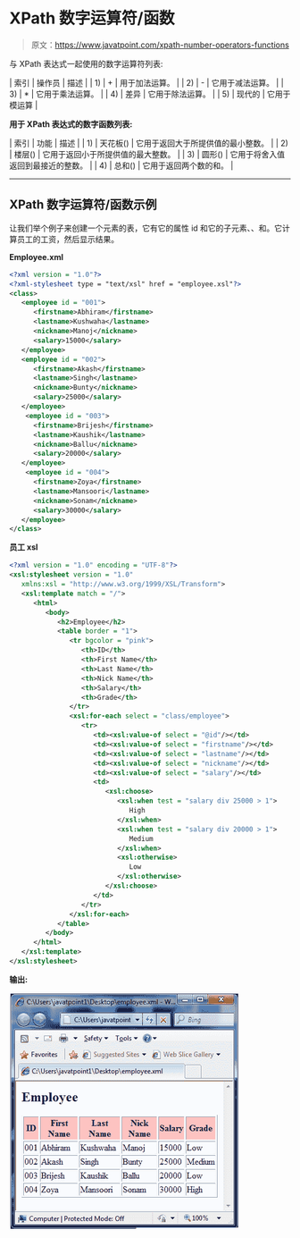# XPath 数字运算符/函数

> 原文：<https://www.javatpoint.com/xpath-number-operators-functions>

与 XPath 表达式一起使用的数字运算符列表:

| 索引 | 操作员 | 描述 |
| 1) | + | 用于加法运算。 |
| 2) | - | 它用于减法运算。 |
| 3) | * | 它用于乘法运算。 |
| 4) | 差异 | 它用于除法运算。 |
| 5) | 现代的 | 它用于模运算 |

**用于 XPath 表达式的数字函数列表:**

| 索引 | 功能 | 描述 |
| 1) | 天花板() | 它用于返回大于所提供值的最小整数。 |
| 2) | 楼层() | 它用于返回小于所提供值的最大整数。 |
| 3) | 圆形() | 它用于将舍入值返回到最接近的整数。 |
| 4) | 总和() | 它用于返回两个数的和。 |

* * *

## XPath 数字运算符/函数示例

让我们举个例子来创建一个<employee>元素的表，它有它的属性 id 和它的子元素<firstname>、<lastname>、<nickname>和<salary>。它计算员工的工资，然后显示结果。</salary></nickname></lastname></firstname></employee>

**Employee.xml**

```xml
<?xml version = "1.0"?>
<?xml-stylesheet type = "text/xsl" href = "employee.xsl"?>
<class>
   <employee id = "001">
      <firstname>Abhiram</firstname>
      <lastname>Kushwaha</lastname>
      <nickname>Manoj</nickname>
      <salary>15000</salary>
   </employee>
   <employee id = "002">
      <firstname>Akash</firstname>
      <lastname>Singh</lastname>
      <nickname>Bunty</nickname>
      <salary>25000</salary>
   </employee>
    <employee id = "003">
      <firstname>Brijesh</firstname>
      <lastname>Kaushik</lastname>
      <nickname>Ballu</nickname>
      <salary>20000</salary>
   </employee>
    <employee id = "004">
      <firstname>Zoya</firstname>
      <lastname>Mansoori</lastname>
      <nickname>Sonam</nickname>
      <salary>30000</salary>
   </employee>
</class>

```

**员工 xsl**

```xml
<?xml version = "1.0" encoding = "UTF-8"?>
<xsl:stylesheet version = "1.0"
   xmlns:xsl = "http://www.w3.org/1999/XSL/Transform">  
   <xsl:template match = "/">
      <html>
         <body>
            <h2>Employee</h2>				
            <table border = "1">
               <tr bgcolor = "pink">
                  <th>ID</th>
                  <th>First Name</th>
                  <th>Last Name</th>
                  <th>Nick Name</th>
                  <th>Salary</th>
                  <th>Grade</th>
               </tr>					
               <xsl:for-each select = "class/employee">
                  <tr>
                     <td><xsl:value-of select = "@id"/></td>
                     <td><xsl:value-of select = "firstname"/></td>
                     <td><xsl:value-of select = "lastname"/></td>
                     <td><xsl:value-of select = "nickname"/></td>
                     <td><xsl:value-of select = "salary"/></td>				
                     <td>
                        <xsl:choose>
                           <xsl:when test = "salary div 25000 > 1">
                              High
                           </xsl:when>							
                           <xsl:when test = "salary div 20000 > 1">
                              Medium
                           </xsl:when>							
                           <xsl:otherwise>
                              Low
                           </xsl:otherwise>
                        </xsl:choose>
                     </td>
                  </tr>	
               </xsl:for-each>
            </table>
         </body>
      </html>
   </xsl:template>
</xsl:stylesheet>

```

**输出:**

![XPATH Number operators functions 1](img/e19ac6dd639694c6e2a79d38f079a00e.png)